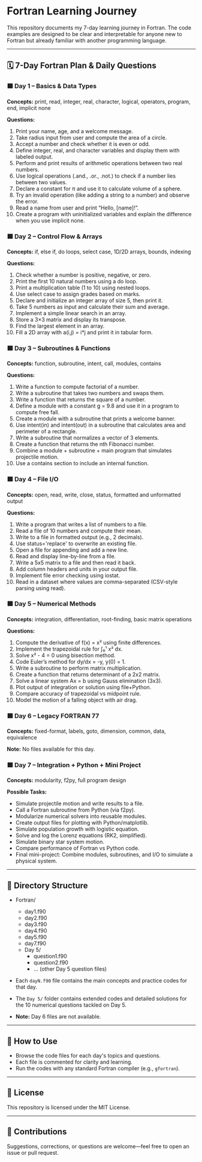 # Fortran Learning Journey

This repository documents my 7-day learning journey in Fortran. The code examples are designed to be clear and interpretable for anyone new to Fortran but already familiar with another programming language.

---

## 🗓️ 7-Day Fortran Plan & Daily Questions

### 🟩 Day 1 – Basics & Data Types
**Concepts:** print, read, integer, real, character, logical, operators, program, end, implicit none

**Questions:**
1. Print your name, age, and a welcome message.
2. Take radius input from user and compute the area of a circle.
3. Accept a number and check whether it is even or odd.
4. Define integer, real, and character variables and display them with labeled output.
5. Perform and print results of arithmetic operations between two real numbers.
6. Use logical operations (.and., .or., .not.) to check if a number lies between two values.
7. Declare a constant for π and use it to calculate volume of a sphere.
8. Try an invalid operation (like adding a string to a number) and observe the error.
9. Read a name from user and print “Hello, [name]!”.
10. Create a program with uninitialized variables and explain the difference when you use implicit none.

### 🟩 Day 2 – Control Flow & Arrays
**Concepts:** if, else if, do loops, select case, 1D/2D arrays, bounds, indexing

**Questions:**
1. Check whether a number is positive, negative, or zero.
2. Print the first 10 natural numbers using a do loop.
3. Print a multiplication table (1 to 10) using nested loops.
4. Use select case to assign grades based on marks.
5. Declare and initialize an integer array of size 5, then print it.
6. Take 5 numbers as input and calculate their sum and average.
7. Implement a simple linear search in an array.
8. Store a 3×3 matrix and display its transpose.
9. Find the largest element in an array.
10. Fill a 2D array with a(i,j) = i*j and print it in tabular form.

### 🟩 Day 3 – Subroutines & Functions
**Concepts:** function, subroutine, intent, call, modules, contains

**Questions:**
1. Write a function to compute factorial of a number.
2. Write a subroutine that takes two numbers and swaps them.
3. Write a function that returns the square of a number.
4. Define a module with a constant g = 9.8 and use it in a program to compute free fall.
5. Create a module with a subroutine that prints a welcome banner.
6. Use intent(in) and intent(out) in a subroutine that calculates area and perimeter of a rectangle.
7. Write a subroutine that normalizes a vector of 3 elements.
8. Create a function that returns the nth Fibonacci number.
9. Combine a module + subroutine + main program that simulates projectile motion.
10. Use a contains section to include an internal function.

### 🟩 Day 4 – File I/O
**Concepts:** open, read, write, close, status, formatted and unformatted output

**Questions:**
1. Write a program that writes a list of numbers to a file.
2. Read a file of 10 numbers and compute their mean.
3. Write to a file in formatted output (e.g., 2 decimals).
4. Use status='replace' to overwrite an existing file.
5. Open a file for appending and add a new line.
6. Read and display line-by-line from a file.
7. Write a 5x5 matrix to a file and then read it back.
8. Add column headers and units in your output file.
9. Implement file error checking using iostat.
10. Read in a dataset where values are comma-separated (CSV-style parsing using read).

### 🟩 Day 5 – Numerical Methods
**Concepts:** integration, differentiation, root-finding, basic matrix operations

**Questions:**
1. Compute the derivative of f(x) = x² using finite differences.
2. Implement the trapezoidal rule for ∫₀¹ x² dx.
3. Solve x² - 4 = 0 using bisection method.
4. Code Euler’s method for dy/dx = -y, y(0) = 1.
5. Write a subroutine to perform matrix multiplication.
6. Create a function that returns determinant of a 2x2 matrix.
7. Solve a linear system Ax = b using Gauss elimination (3x3).
8. Plot output of integration or solution using file+Python.
9. Compare accuracy of trapezoidal vs midpoint rule.
10. Model the motion of a falling object with air drag.

### 🟩 Day 6 – Legacy FORTRAN 77
**Concepts:** fixed-format, labels, goto, dimension, common, data, equivalence

**Note:** No files available for this day.

### 🟩 Day 7 – Integration + Python + Mini Project
**Concepts:** modularity, f2py, full program design

**Possible Tasks:**
- Simulate projectile motion and write results to a file.
- Call a Fortran subroutine from Python (via f2py).
- Modularize numerical solvers into reusable modules.
- Create output files for plotting with Python/matplotlib.
- Simulate population growth with logistic equation.
- Solve and log the Lorenz equations (RK2, simplified).
- Simulate binary star system motion.
- Compare performance of Fortran vs Python code.
- Final mini-project: Combine modules, subroutines, and I/O to simulate a physical system.

---

## 📁 Directory Structure

- Fortran/
  - day1.f90
  - day2.f90
  - day3.f90
  - day4.f90
  - day5.f90
  - day7.f90
  - Day 5/
    - question1.f90
    - question2.f90
    - ... (other Day 5 question files)



- Each `dayN.f90` file contains the main concepts and practice codes for that day.
- The `Day 5/` folder contains extended codes and detailed solutions for the 10 numerical questions tackled on Day 5.
- **Note:** Day 6 files are not available.

---

## 🚀 How to Use

- Browse the code files for each day's topics and questions.
- Each file is commented for clarity and learning.
- Run the codes with any standard Fortran compiler (e.g., `gfortran`).

---

## 📄 License

This repository is licensed under the MIT License.

---

## 🤝 Contributions

Suggestions, corrections, or questions are welcome—feel free to open an issue or pull request.
